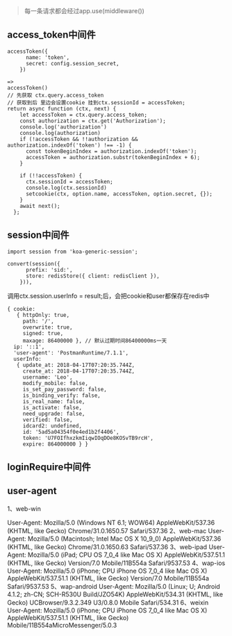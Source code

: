 > 每一条请求都会经过app.use(middleware())

## access_token中间件
```
accessToken({
      name: 'token',
      secret: config.session_secret,
    })

=>
accessToken()
// 先获取 ctx.query.access_token
// 获取到后 里边会设置cookie 挂到ctx.sessionId = accessToken;
return async function (ctx, next) {
    let accessToken = ctx.query.access_token;
    const authorization = ctx.get('Authorization');
    console.log('authorization')
    console.log(authorization)
    if (!accessToken && !!authorization && authorization.indexOf('token') !== -1) {
      const tokenBeginIndex = authorization.indexOf('token');
      accessToken = authorization.substr(tokenBeginIndex + 6);
    }

    if (!!accessToken) {
      ctx.sessionId = accessToken;
      console.log(ctx.sessionId)
      setcookie(ctx, option.name, accessToken, option.secret, {});
    }
    await next();
  };
```

## session中间件
```
import session from 'koa-generic-session';

convert(session({
      prefix: 'sid:',
      store: redisStore({ client: redisClient }),
    })),
```
调用ctx.session.userInfo = result;后，会把cookie和user都保存在redis中
```
{ cookie:
   { httpOnly: true,
     path: '/',
     overwrite: true,
     signed: true,
     maxage: 86400000 }, // 默认过期时间86400000ms一天
  ip: '::1',
  'user-agent': 'PostmanRuntime/7.1.1',
  userInfo:
   { update_at: 2018-04-17T07:20:35.744Z,
     create_at: 2018-04-17T07:20:35.744Z,
     username: 'Leo',
     modify_mobile: false,
     is_set_pay_password: false,
     is_binding_verify: false,
     is_real_name: false,
     is_activate: false,
     need_upgrade: false,
     verified: false,
     idcard2: undefined,
     id: '5ad5a04354f0e4ed1b2f4406',
     token: 'U7FOIfhxzkmIiqwIOqDOe8KOSvTB9rcH',
     expire: 864000000 } }
 ```

## loginRequire中间件

## user-agent
1、web-win

User-Agent: Mozilla/5.0 (Windows NT 6.1; WOW64) AppleWebKit/537.36 (KHTML, like Gecko) Chrome/31.0.1650.57 Safari/537.36
2、web-mac
User-Agent: Mozilla/5.0 (Macintosh; Intel Mac OS X 10_9_0) AppleWebKit/537.36 (KHTML, like Gecko) Chrome/31.0.1650.63 Safari/537.36
3、web-ipad
User-Agent: Mozilla/5.0 (iPad; CPU OS 7_0_4 like Mac OS X) AppleWebKit/537.51.1 (KHTML, like Gecko) Version/7.0 Mobile/11B554a Safari/9537.53
4、wap-ios
User-Agent: Mozilla/5.0 (iPhone; CPU iPhone OS 7_0_4 like Mac OS X) AppleWebKit/537.51.1 (KHTML, like Gecko) Version/7.0 Mobile/11B554a Safari/9537.53
5、wap-android
User-Agent: Mozilla/5.0 (Linux; U; Android 4.1.2; zh-CN; SCH-R530U Build/JZO54K) AppleWebKit/534.31 (KHTML, like Gecko) UCBrowser/9.3.2.349 U3/0.8.0 Mobile Safari/534.31
6、weixin
User-Agent: Mozilla/5.0 (iPhone; CPU iPhone OS 7_0_4 like Mac OS X) AppleWebKit/537.51.1 (KHTML, like Gecko) Mobile/11B554aMicroMessenger/5.0.3


